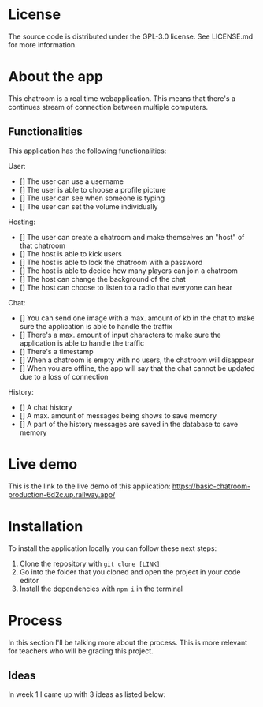 # License

The source code is distributed under the GPL-3.0 license. See LICENSE.md for more information.

# About the app

This chatroom is a real time webapplication. This means that there's a continues stream of connection between multiple computers.

## Functionalities

This application has the following functionalities:

User:

- [] The user can use a username
- [] The user is able to choose a profile picture
- [] The user can see when someone is typing
- [] The user can set the volume individually

Hosting:

- [] The user can create a chatroom and make themselves an "host" of that chatroom
- [] The host is able to kick users
- [] The host is able to lock the chatroom with a password
- [] The host is able to decide how many players can join a chatroom
- [] The host can change the background of the chat
- [] The host can choose to listen to a radio that everyone can hear

Chat:

- [] You can send one image with a max. amount of kb in the chat to make sure the application is able to handle the traffix
- [] There's a max. amount of input characters to make sure the application is able to handle the traffic
- [] There's a timestamp
- [] When a chatroom is empty with no users, the chatroom will disappear
- [] When you are offline, the app will say that the chat cannot be updated due to a loss of connection

History:

- [] A chat history
- [] A max. amount of messages being shows to save memory
- [] A part of the history messages are saved in the database to save memory

# Live demo

This is the link to the live demo of this application: https://basic-chatroom-production-6d2c.up.railway.app/

# Installation

To install the application locally you can follow these next steps:

1. Clone the repository with `git clone [LINK]`
2. Go into the folder that you cloned and open the project in your code editor
2. Install the dependencies with `npm i` in the terminal 

# Process

In this section I'll be talking more about the process. This is more relevant for teachers who will be grading this project.

## Ideas

In week 1 I came up with 3 ideas as listed below:
